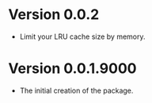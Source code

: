 # Version 0.0.2
- Limit your LRU cache size by memory.

# Version 0.0.1.9000
- The initial creation of the package.
